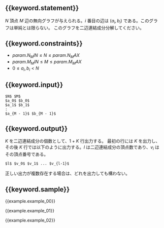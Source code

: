 ## {{keyword.statement}}
$N$ 頂点 $M$ 辺の無向グラフが与えられる。$i$ 番目の辺は $(a_i, b_i)$ である。このグラフは単純とは限らない。
このグラフを二辺連結成分分解してください。



## {{keyword.constraints}}

- ${{param.N_MIN}} \leq N \leq {{param.N_MAX}}$
- ${{param.M_MIN}} \leq M \leq {{param.M_MAX}}$
- $0 \leq a_i, b_i < N$

## {{keyword.input}}

~~~
$N$ $M$
$a_0$ $b_0$
$a_1$ $b_1$
:
$a_{M - 1}$ $b_{M - 1}$
~~~

## {{keyword.output}}

$K$ を二辺連結成分の個数として、$1 + K$ 行出力する。
最初の行には $K$ を出力し、その後 $K$ 行では以下のように出力する。$l$ は二辺連結成分の頂点数であり、$v_i$ はその頂点番号である。

~~~
$l$ $v_0$ $v_1$ ... $v_{l-1}$
~~~

正しい出力が複数存在する場合は、どれを出力しても構わない。


## {{keyword.sample}}

{{example.example_00}}

{{example.example_01}}

{{example.example_02}}
